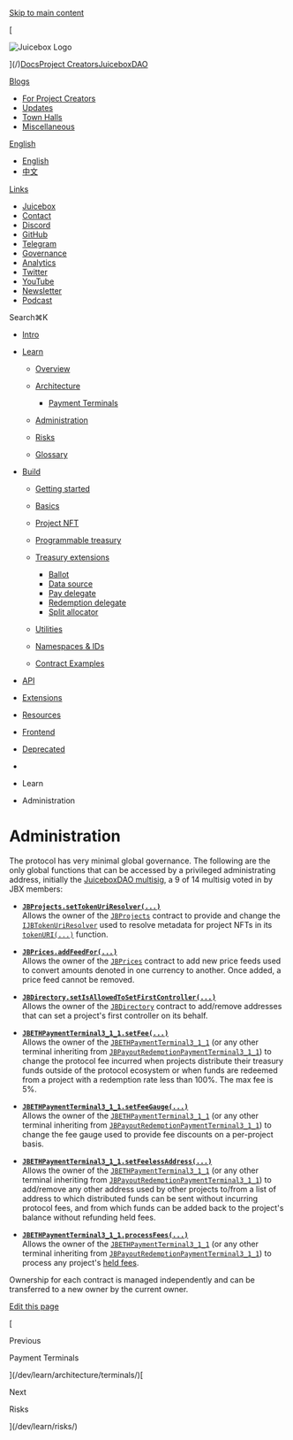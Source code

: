 [Skip to main content](#__docusaurus_skipToContent_fallback)

[

![Juicebox Logo](https://docs.juicebox.money/dev/learn/administration//img/logo/main-logo-black.svg)

](/)[Docs](/dev/)[Project Creators](/user/)[JuiceboxDAO](/dao/)

[Blogs](/blogs/)

- [For Project Creators](/blog/)
- [Updates](/updates/)
- [Town Halls](/town-hall/)
- [Miscellaneous](/misc/)

[English](#)

- [English](/dev/learn/administration/)
- [中文](/zh/dev/learn/administration/)

[Links](#)

- [Juicebox](https://juicebox.money)
- [Contact](https://juicebox.money/contact)
- [Discord](https://discord.gg/juicebox)
- [GitHub](https://github.com/jbx-protocol)
- [Telegram](https://t.me/jbx_eth)
- [Governance](https://jbdao.org)
- [Analytics](/dao/reference/analytics/)
- [Twitter](https://twitter.com/juiceboxETH)
- [YouTube](https://www.youtube.com/c/JuiceboxDAO/)
- [Newsletter](https://subscribepage.io/juicenews)
- [Podcast](https://anchor.fm/thejuicecast)

Search⌘K

- [Intro](/dev/)
- [Learn](#)
    
    - [Overview](/dev/learn/overview/)
    - [Architecture](/dev/learn/architecture/)
        
        - [Payment Terminals](/dev/learn/architecture/terminals/)
    - [Administration](/dev/learn/administration/)
    - [Risks](/dev/learn/risks/)
    - [Glossary](/dev/learn/glossary/)
        
- [Build](#)
    
    - [Getting started](/dev/build/getting-started/)
    - [Basics](/dev/build/basics/)
    - [Project NFT](/dev/build/project-nft/)
    - [Programmable treasury](/dev/build/programmable-treasury/)
    - [Treasury extensions](/dev/build/treasury-extensions/)
        
        - [Ballot](/dev/build/treasury-extensions/ballot/)
        - [Data source](/dev/build/treasury-extensions/data-source/)
        - [Pay delegate](/dev/build/treasury-extensions/pay-delegate/)
        - [Redemption delegate](/dev/build/treasury-extensions/redemption-delegate/)
        - [Split allocator](/dev/build/treasury-extensions/split-allocator/)
    - [Utilities](#)
        
    - [Namespaces & IDs](/dev/build/namespace/)
    - [Contract Examples](/dev/build/examples/)
- [API](#)
    
- [Extensions](#)
    
- [Resources](#)
    
- [Frontend](/dev/frontend/)
    
- [Deprecated](#)
    

- [](/)
- Learn
- Administration

# Administration

The protocol has very minimal global governance. The following are the only global functions that can be accessed by a privileged administrating address, initially the [JuiceboxDAO multisig](https://gnosis-safe.io/app/eth:0xAF28bcB48C40dBC86f52D459A6562F658fc94B1e/home), a 9 of 14 multisig voted in by JBX members:

- **[`JBProjects.setTokenUriResolver(...)`](/dev/api/contracts/jbprojects/write/settokenuriresolver/)**  
    Allows the owner of the [`JBProjects`](/dev/api/contracts/jbprojects/) contract to provide and change the [`IJBTokenUriResolver`](/dev/api/interfaces/ijbtokenuriresolver/) used to resolve metadata for project NFTs in its [`tokenURI(...)`](/dev/api/contracts/jbprojects/read/tokenuri/) function.  
    
- **[`JBPrices.addFeedFor(...)`](/dev/api/contracts/jbprices/write/addfeed/)**  
    Allows the owner of the [`JBPrices`](/dev/api/contracts/jbprices/) contract to add new price feeds used to convert amounts denoted in one currency to another. Once added, a price feed cannot be removed.  
    
- **[`JBDirectory.setIsAllowedToSetFirstController(...)`](/dev/api/contracts/jbdirectory/write/setisallowedtosetfirstcontroller/)**  
    Allows the owner of the [`JBDirectory`](/dev/api/contracts/jbdirectory/) contract to add/remove addresses that can set a project's first controller on its behalf.  
    
- **[`JBETHPaymentTerminal3_1_1.setFee(...)`](/dev/api/contracts/or-payment-terminals/or-abstract/jbpayoutredemptionpaymentterminal3_1_1/#setfee)**  
    Allows the owner of the [`JBETHPaymentTerminal3_1_1`](/dev/api/contracts/or-payment-terminals/jbethpaymentterminal3_1_1/) (or any other terminal inheriting from [`JBPayoutRedemptionPaymentTerminal3_1_1`](/dev/api/contracts/or-payment-terminals/or-abstract/jbpayoutredemptionpaymentterminal3_1_1/)) to change the protocol fee incurred when projects distribute their treasury funds outside of the protocol ecosystem or when funds are redeemed from a project with a redemption rate less than 100%. The max fee is 5%.  
    
- **[`JBETHPaymentTerminal3_1_1.setFeeGauge(...)`](/dev/api/contracts/or-payment-terminals/or-abstract/jbpayoutredemptionpaymentterminal3_1_1/#setfeegauge)**  
    Allows the owner of the [`JBETHPaymentTerminal3_1_1`](/dev/api/contracts/or-payment-terminals/jbethpaymentterminal3_1_1/) (or any other terminal inheriting from [`JBPayoutRedemptionPaymentTerminal3_1_1`](/dev/api/contracts/or-payment-terminals/or-abstract/jbpayoutredemptionpaymentterminal3_1_1/)) to change the fee gauge used to provide fee discounts on a per-project basis.  
    
- **[`JBETHPaymentTerminal3_1_1.setFeelessAddress(...)`](/dev/api/contracts/or-payment-terminals/or-abstract/jbpayoutredemptionpaymentterminal3_1_1/#setfeelessaddress)**  
    Allows the owner of the [`JBETHPaymentTerminal3_1_1`](/dev/api/contracts/or-payment-terminals/jbethpaymentterminal3_1_1/) (or any other terminal inheriting from [`JBPayoutRedemptionPaymentTerminal3_1_1`](/dev/api/contracts/or-payment-terminals/or-abstract/jbpayoutredemptionpaymentterminal3_1_1/)) to add/remove any other address used by other projects to/from a list of address to which distributed funds can be sent without incurring protocol fees, and from which funds can be added back to the project's balance without refunding held fees.
- **[`JBETHPaymentTerminal3_1_1.processFees(...)`](/dev/api/contracts/or-payment-terminals/or-abstract/jbpayoutredemptionpaymentterminal3_1_2/#processfees)**  
    Allows the owner of the [`JBETHPaymentTerminal3_1_1`](/dev/api/contracts/or-payment-terminals/jbethpaymentterminal3_1_1/) (or any other terminal inheriting from [`JBPayoutRedemptionPaymentTerminal3_1_1`](/dev/api/contracts/or-payment-terminals/or-abstract/jbpayoutredemptionpaymentterminal3_1_1/)) to process any project's [held fees](/dev/learn/glossary/hold-fees/).  
    

Ownership for each contract is managed independently and can be transferred to a new owner by the current owner.

[Edit this page](https://github.com/jbx-protocol/juice-docs/blob/main/docs/dev/learn/administration.md)

[

Previous

Payment Terminals

](/dev/learn/architecture/terminals/)[

Next

Risks

](/dev/learn/risks/)